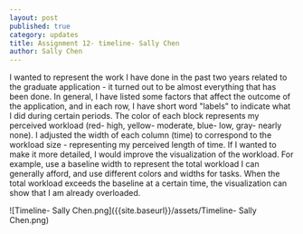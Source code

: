 ```yaml
---
layout: post
published: true
category: updates
title: Assignment 12- timeline- Sally Chen
author: Sally Chen
---
```

I wanted to represent the work I have done in the past two years related to the graduate application - it turned out to be almost everything that has been done. In general, I have listed some factors that affect the outcome of the application, and in each row, I have short word "labels" to indicate what I did during certain periods. The color of each block represents my perceived workload (red- high, yellow- moderate, blue- low, gray- nearly none). I adjusted the width of each column (time) to correspond to the workload size - representing my perceived length of time. If I wanted to make it more detailed, I would improve the visualization of the workload. For example, use a baseline width to represent the total workload I can generally afford, and use different colors and widths for tasks. When the total workload exceeds the baseline at a certain time, the visualization can show that I am already overloaded.

![Timeline- Sally Chen.png]({{site.baseurl}}/assets/Timeline- Sally Chen.png)
